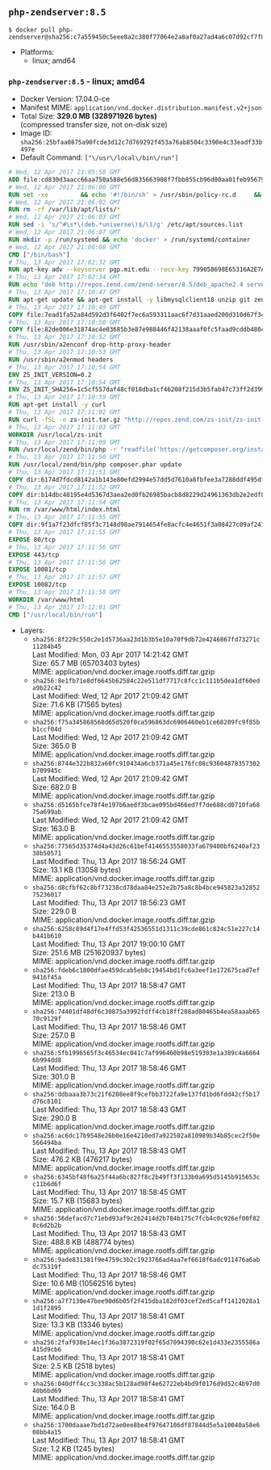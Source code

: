 ## `php-zendserver:8.5`

```console
$ docker pull php-zendserver@sha256:c7a559450c5eee8a2c380f77064e2a8af0a27ad4a6c07d92cf7f8d923619fce0
```

-	Platforms:
	-	linux; amd64

### `php-zendserver:8.5` - linux; amd64

-	Docker Version: 17.04.0-ce
-	Manifest MIME: `application/vnd.docker.distribution.manifest.v2+json`
-	Total Size: **329.0 MB (328971926 bytes)**  
	(compressed transfer size, not on-disk size)
-	Image ID: `sha256:25bfaa0875a90fcde3d12c7d769292f453a76ab8504c3390e4c33eadf33b497e`
-	Default Command: `["\/usr\/local\/bin\/run"]`

```dockerfile
# Wed, 12 Apr 2017 21:05:58 GMT
ADD file:cd830d3aacc66aa750a588e56d835663908f7fbb855cb96d00aa01feb9567948 in / 
# Wed, 12 Apr 2017 21:06:00 GMT
RUN set -xe 		&& echo '#!/bin/sh' > /usr/sbin/policy-rc.d 	&& echo 'exit 101' >> /usr/sbin/policy-rc.d 	&& chmod +x /usr/sbin/policy-rc.d 		&& dpkg-divert --local --rename --add /sbin/initctl 	&& cp -a /usr/sbin/policy-rc.d /sbin/initctl 	&& sed -i 's/^exit.*/exit 0/' /sbin/initctl 		&& echo 'force-unsafe-io' > /etc/dpkg/dpkg.cfg.d/docker-apt-speedup 		&& echo 'DPkg::Post-Invoke { "rm -f /var/cache/apt/archives/*.deb /var/cache/apt/archives/partial/*.deb /var/cache/apt/*.bin || true"; };' > /etc/apt/apt.conf.d/docker-clean 	&& echo 'APT::Update::Post-Invoke { "rm -f /var/cache/apt/archives/*.deb /var/cache/apt/archives/partial/*.deb /var/cache/apt/*.bin || true"; };' >> /etc/apt/apt.conf.d/docker-clean 	&& echo 'Dir::Cache::pkgcache ""; Dir::Cache::srcpkgcache "";' >> /etc/apt/apt.conf.d/docker-clean 		&& echo 'Acquire::Languages "none";' > /etc/apt/apt.conf.d/docker-no-languages 		&& echo 'Acquire::GzipIndexes "true"; Acquire::CompressionTypes::Order:: "gz";' > /etc/apt/apt.conf.d/docker-gzip-indexes 		&& echo 'Apt::AutoRemove::SuggestsImportant "false";' > /etc/apt/apt.conf.d/docker-autoremove-suggests
# Wed, 12 Apr 2017 21:06:02 GMT
RUN rm -rf /var/lib/apt/lists/*
# Wed, 12 Apr 2017 21:06:03 GMT
RUN sed -i 's/^#\s*\(deb.*universe\)$/\1/g' /etc/apt/sources.list
# Wed, 12 Apr 2017 21:06:07 GMT
RUN mkdir -p /run/systemd && echo 'docker' > /run/systemd/container
# Wed, 12 Apr 2017 21:06:08 GMT
CMD ["/bin/bash"]
# Thu, 13 Apr 2017 17:02:32 GMT
RUN apt-key adv --keyserver pgp.mit.edu --recv-key 799058698E65316A2E7A4FF42EAE1437F7D2C623
# Thu, 13 Apr 2017 17:02:34 GMT
RUN echo "deb http://repos.zend.com/zend-server/8.5/deb_apache2.4 server non-free" >> /etc/apt/sources.list.d/zend-server.list
# Thu, 13 Apr 2017 17:10:47 GMT
RUN apt-get update && apt-get install -y libmysqlclient18 unzip git zend-server-php-5.6 && /usr/local/zend/bin/zendctl.sh stop
# Thu, 13 Apr 2017 17:10:49 GMT
COPY file:7ead1fa52a84d592d3f6402f7ec6a593311aac6f7d31aaed200d310d67f34d54 in /etc/ 
# Thu, 13 Apr 2017 17:10:50 GMT
COPY file:82de006e31874ac4e03685b3e87e988446f42138aaaf0fc5faad9cddb48040ba in /etc/apache2/conf-available 
# Thu, 13 Apr 2017 17:10:52 GMT
RUN /usr/sbin/a2enconf drop-http-proxy-header
# Thu, 13 Apr 2017 17:10:53 GMT
RUN /usr/sbin/a2enmod headers
# Thu, 13 Apr 2017 17:10:54 GMT
ENV ZS_INIT_VERSION=0.2
# Thu, 13 Apr 2017 17:10:54 GMT
ENV ZS_INIT_SHA256=1c5cf557daf48cf018dba1cf46208f215d3b5fab47c73ff2d39988581ebd6932
# Thu, 13 Apr 2017 17:10:59 GMT
RUN apt-get install -y curl
# Thu, 13 Apr 2017 17:11:02 GMT
RUN curl -fSL -o zs-init.tar.gz "http://repos.zend.com/zs-init/zs-init-docker-${ZS_INIT_VERSION}.tar.gz"     && echo "${ZS_INIT_SHA256} *zs-init.tar.gz" | sha256sum -c -     && mkdir /usr/local/zs-init     && tar xzf zs-init.tar.gz --strip-components=1 -C /usr/local/zs-init     && rm zs-init.tar.gz
# Thu, 13 Apr 2017 17:11:03 GMT
WORKDIR /usr/local/zs-init
# Thu, 13 Apr 2017 17:11:09 GMT
RUN /usr/local/zend/bin/php -r "readfile('https://getcomposer.org/installer');" | /usr/local/zend/bin/php
# Thu, 13 Apr 2017 17:11:50 GMT
RUN /usr/local/zend/bin/php composer.phar update
# Thu, 13 Apr 2017 17:11:51 GMT
COPY dir:6174d7fdcd8142a1b143e80efd2994e57dd5d7610a8fbfee3a7288ddf495dfdf in /usr/local/bin 
# Thu, 13 Apr 2017 17:11:52 GMT
COPY dir:b14dbc48195e4d5367d3aea2ed0fb26985bacb8d8229d24961363db2e2edf8f0 in /usr/local/zend/var/plugins/ 
# Thu, 13 Apr 2017 17:11:54 GMT
RUN rm /var/www/html/index.html
# Thu, 13 Apr 2017 17:11:55 GMT
COPY dir:9f1a7f23dfcf85f3c7148d98ae7914654fe8acfc4e4651f3a08427c09af24198 in /var/www/html 
# Thu, 13 Apr 2017 17:11:55 GMT
EXPOSE 80/tcp
# Thu, 13 Apr 2017 17:11:56 GMT
EXPOSE 443/tcp
# Thu, 13 Apr 2017 17:11:56 GMT
EXPOSE 10081/tcp
# Thu, 13 Apr 2017 17:11:57 GMT
EXPOSE 10082/tcp
# Thu, 13 Apr 2017 17:11:58 GMT
WORKDIR /var/www/html
# Thu, 13 Apr 2017 17:12:01 GMT
CMD ["/usr/local/bin/run"]
```

-	Layers:
	-	`sha256:8f229c550c2e1d5736aa23d1b3b5e10a70f9db72e4246867fd73271c11284b45`  
		Last Modified: Mon, 03 Apr 2017 14:21:42 GMT  
		Size: 65.7 MB (65703403 bytes)  
		MIME: application/vnd.docker.image.rootfs.diff.tar.gzip
	-	`sha256:8e1fb71e8df6645b62584c22e511df7717c8fcc1c111b5dea1df60eda9b22c42`  
		Last Modified: Wed, 12 Apr 2017 21:09:42 GMT  
		Size: 71.6 KB (71565 bytes)  
		MIME: application/vnd.docker.image.rootfs.diff.tar.gzip
	-	`sha256:f75a345868568d65d520f0ca596863dc6906460eb1ce68209fc9f85bb1ccf04d`  
		Last Modified: Wed, 12 Apr 2017 21:09:42 GMT  
		Size: 365.0 B  
		MIME: application/vnd.docker.image.rootfs.diff.tar.gzip
	-	`sha256:8744e322b832a60fc910434a6cb371a45e176fc08c93604878357302b709945c`  
		Last Modified: Wed, 12 Apr 2017 21:09:42 GMT  
		Size: 682.0 B  
		MIME: application/vnd.docker.image.rootfs.diff.tar.gzip
	-	`sha256:d5165bfce78f4e197b6aedf3bcae095bd466ed7f7de688cd0710fa6875a699ab`  
		Last Modified: Wed, 12 Apr 2017 21:09:42 GMT  
		Size: 163.0 B  
		MIME: application/vnd.docker.image.rootfs.diff.tar.gzip
	-	`sha256:77565d35374d4a43d26c61bef4146553558033fa679400bf6240af2338b50571`  
		Last Modified: Thu, 13 Apr 2017 18:56:24 GMT  
		Size: 13.1 KB (13058 bytes)  
		MIME: application/vnd.docker.image.rootfs.diff.tar.gzip
	-	`sha256:d8cfbf62c8bf73238cd78daa84e252e2b75a8c8b4bce945823a3285275236017`  
		Last Modified: Thu, 13 Apr 2017 18:56:23 GMT  
		Size: 229.0 B  
		MIME: application/vnd.docker.image.rootfs.diff.tar.gzip
	-	`sha256:6258c89d4f17e4ffd53f42536551d1311c39cde861c824c51e227c14b441b610`  
		Last Modified: Thu, 13 Apr 2017 19:00:10 GMT  
		Size: 251.6 MB (251620937 bytes)  
		MIME: application/vnd.docker.image.rootfs.diff.tar.gzip
	-	`sha256:fdeb6c1800dfae459dcab5eb8c19454bd1fc6a3eef1e172675cad7ef9416f45a`  
		Last Modified: Thu, 13 Apr 2017 18:58:47 GMT  
		Size: 213.0 B  
		MIME: application/vnd.docker.image.rootfs.diff.tar.gzip
	-	`sha256:74401df48df6c30875a3992fdff4cb18ff208ad80465b4ea58aaab6570c9129f`  
		Last Modified: Thu, 13 Apr 2017 18:58:46 GMT  
		Size: 257.0 B  
		MIME: application/vnd.docker.image.rootfs.diff.tar.gzip
	-	`sha256:5fb1996565f3c46534ec041c7af996460b98e519303e1a389c4a68646b994dd8`  
		Last Modified: Thu, 13 Apr 2017 18:58:46 GMT  
		Size: 301.0 B  
		MIME: application/vnd.docker.image.rootfs.diff.tar.gzip
	-	`sha256:ddbaaa3b73c21f6208ee8f9cefbb3722fa9e137fd1bd6fdd42cf5b17d76c8101`  
		Last Modified: Thu, 13 Apr 2017 18:58:43 GMT  
		Size: 290.0 B  
		MIME: application/vnd.docker.image.rootfs.diff.tar.gzip
	-	`sha256:ac6dc17b9548e26b0e16e4210ed7a922502a810989b34b85cec2f50e566494ba`  
		Last Modified: Thu, 13 Apr 2017 18:58:43 GMT  
		Size: 476.2 KB (476217 bytes)  
		MIME: application/vnd.docker.image.rootfs.diff.tar.gzip
	-	`sha256:6345bf48f6a25f44a6bc827f8c2b49ff3f133b0a695d5145b915653cc11b6d6f`  
		Last Modified: Thu, 13 Apr 2017 18:58:45 GMT  
		Size: 15.7 KB (15683 bytes)  
		MIME: application/vnd.docker.image.rootfs.diff.tar.gzip
	-	`sha256:56defacd7c71ebd93af9c262414d2b784b175c7fcb4c0c926ef00f828c6d2b2b`  
		Last Modified: Thu, 13 Apr 2017 18:58:43 GMT  
		Size: 488.8 KB (488774 bytes)  
		MIME: application/vnd.docker.image.rootfs.diff.tar.gzip
	-	`sha256:9ade831381f9e4759c3b2c1923766ad4aa7ef6618f6adc911476a6abdc75319f`  
		Last Modified: Thu, 13 Apr 2017 18:58:46 GMT  
		Size: 10.6 MB (10562516 bytes)  
		MIME: application/vnd.docker.image.rootfs.diff.tar.gzip
	-	`sha256:a7f7130e47bee90d6b05f2f415dba182df03cef2ed5caff1412028a11d1f2895`  
		Last Modified: Thu, 13 Apr 2017 18:58:41 GMT  
		Size: 13.3 KB (13346 bytes)  
		MIME: application/vnd.docker.image.rootfs.diff.tar.gzip
	-	`sha256:2faf938e14ec1f36a3872319f02f65d7094390c62e1d433e2355586a415d9cb6`  
		Last Modified: Thu, 13 Apr 2017 18:58:41 GMT  
		Size: 2.5 KB (2518 bytes)  
		MIME: application/vnd.docker.image.rootfs.diff.tar.gzip
	-	`sha256:040dff4cc3c338ac5b128ad98f4e62722eb4bd9f0176d9d52c4b97d040b6bd69`  
		Last Modified: Thu, 13 Apr 2017 18:58:41 GMT  
		Size: 164.0 B  
		MIME: application/vnd.docker.image.rootfs.diff.tar.gzip
	-	`sha256:1700daaae7bd1d72ae0ee8be4f97647106df87844d5e5a10040a58e608bb4a15`  
		Last Modified: Thu, 13 Apr 2017 18:58:41 GMT  
		Size: 1.2 KB (1245 bytes)  
		MIME: application/vnd.docker.image.rootfs.diff.tar.gzip
